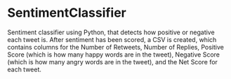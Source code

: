 # SentimentClassifier

Sentiment classifier using Python, that detects how positive or negative each tweet is. After sentiment has been scored, a CSV is created, which contains columns for the Number of Retweets, Number of Replies, Positive Score (which is how many happy words are in the tweet), Negative Score (which is how many angry words are in the tweet), and the Net Score for each tweet. 
